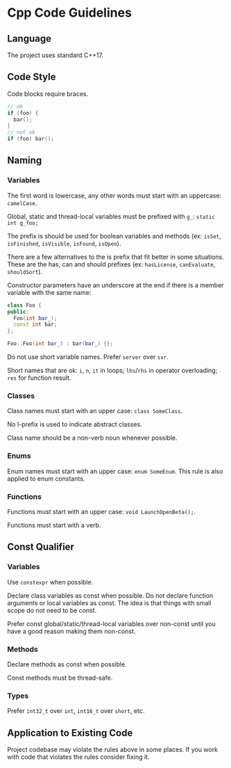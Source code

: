 # Сpp Code Guidelines

## Language

The project uses standard C++17.

## Code Style

Code blocks require braces.
```c++
// ok
if (foo) {
  bar();
}
// not ok
if (foo) bar();
```

## Naming

### Variables

The first word is lowercase, any other words must start with an uppercase: `camelCase`.

Global, static and thread-local variables must be prefixed with `g_`: `static int g_foo;`

The prefix is should be used for boolean variables and methods (ex: `isSet`, `isFinished`, `isVisible`, `isFound`, `isOpen`).

There are a few alternatives to the is prefix that fit better in some situations. These are the has, can and should prefixes (ex: `hasLicense`, `canEvaluate`, `shouldSort`).

Constructor parameters have an underscore at the end if there is a member variable with the same name:

```c++
class Foo {
public:
  Foo(int bar_);
  const int bar;
};

Foo::Foo(int bar_) : bar(bar_) {};
```

Do not use short variable names. Prefer `server` over `svr`.

Short names that are ok: `i`, `n`, `it` in loops; `lhs`/`rhs` in operator overloading; `res` for function result.

### Classes

Class names must start with an upper case: `class SomeClass`. 

No I-prefix is used to indicate abstract classes. 

Class name should be a non-verb noun whenever possible.

### Enums

Enum names must start with an upper case: `enum SomeEnum`. This rule is also applied to enum constants.

### Functions

Functions must start with an upper case: `void LaunchOpenBeta();`.

Functions must start with a verb.

## Const Qualifier

### Variables

Use `constexpr` when possible.

Declare class variables as const when possible. Do not declare function arguments or local variables as const. The idea is that things with small scope do not need to be const.

Prefer const global/static/thread-local variables over non-const until you have a good reason making them non-const.

### Methods

Declare methods as const when possible.

Const methods must be thread-safe.

### Types

Prefer `int32_t` over `int`, `int16_t` over `short`, etc.

## Application to Existing Code

Project codebase may violate the rules above in some places. If you work with code that violates the rules consider fixing it.
